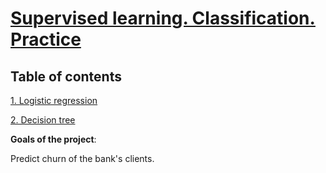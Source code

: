# [Supervised learning. Classification. Practice](https://github.com/errlwdfi/sf_data_science/tree/main/bank_clients_churn)

## Table of contents
[1. Logistic regression](https://github.com/errlwdfi/sf_data_science/tree/main/bank_clients_churn/README.md#Logistic_regression)

[2. Decision tree](https://github.com/errlwdfi/sf_data_science/tree/main/bank_clients_churn/README.md#Desicion_tree)

**Goals of the project**:

Predict churn of the bank's clients.